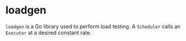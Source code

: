 # loadgen

`loadgen` is a Go library used to perform load testing. A `Scheduler` calls an
`Executor` at a desired constant rate.
